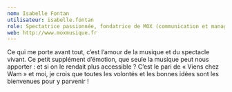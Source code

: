 ```yaml
---
nom: Isabelle Fontan
utilisateur: isabelle.fontan
role: Spectatrice passionnée, fondatrice de MOX (communication et management d'artistes)
web: http://www.moxmusique.fr
---
```

<p>
Ce qui me porte avant tout, c’est l’amour de la musique et du spectacle vivant. Ce petit supplément d’émotion, que seule la musique peut nous apporter : et si on le rendait plus accessible ?  C’est le pari de « Viens chez Wam » et moi, je crois que toutes les volontés et les bonnes idées sont les bienvenues pour y parvenir !
</p> 
<br/>

